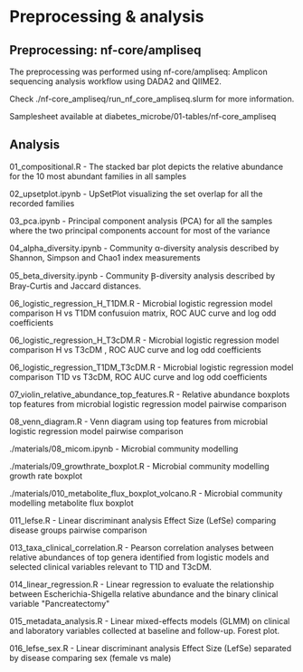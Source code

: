# Preprocessing & analysis

##  Preprocessing: nf-core/ampliseq
The preprocessing was performed using nf-core/ampliseq: Amplicon sequencing analysis workflow using DADA2 and QIIME2. 

Check ./nf-core_ampliseq/run_nf_core_ampliseq.slurm for more information. 

Samplesheet available at diabetes_microbe/01-tables/nf-core_ampliseq

##  Analysis

01_compositional.R  - The stacked bar plot depicts the relative abundance for the 10 most abundant families in all samples

02_upsetplot.ipynb - UpSetPlot visualizing the set overlap for all the recorded families 

03_pca.ipynb - Principal component analysis (PCA) for all the samples where the two principal components account for most of the variance 

04_alpha_diversity.ipynb - Community α-diversity analysis described by Shannon, Simpson and Chao1 index measurements

05_beta_diversity.ipynb - Community Ꞵ-diversity analysis described by Bray-Curtis and Jaccard distances.

06_logistic_regression_H_T1DM.R - Microbial logistic regression model comparison H vs T1DM confusuion matrix, ROC AUC curve and log odd coefficients

06_logistic_regression_H_T3cDM.R - Microbial logistic regression model comparison H vs T3cDM , ROC AUC curve and log odd coefficients

06_logistic_regression_T1DM_T3cDM.R - Microbial logistic regression model comparison T1D vs T3cDM, ROC AUC curve and log odd coefficients

07_violin_relative_abundance_top_features.R - Relative abundance boxplots top features from  microbial logistic regression model pairwise comparison

08_venn_diagram.R - Venn diagram using top features from  microbial logistic regression model pairwise comparison

./materials/08_micom.ipynb - Microbial community modelling 

./materials/09_growthrate_boxplot.R - Microbial community modelling  growth rate boxplot

./materials/010_metabolite_flux_boxplot_volcano.R - Microbial community modelling metabolite flux boxplot 

011_lefse.R -   Linear discriminant analysis Effect Size (LefSe) comparing disease groups  pairwise comparison

013_taxa_clinical_correlation.R   - Pearson correlation analyses between relative abundances of top genera identified from logistic models and selected clinical variables relevant to T1D and T3cDM.

014_linear_regression.R - Linear regression to evaluate the relationship between Escherichia-Shigella relative abundance and the binary clinical variable "Pancreatectomy"

015_metadata_analysis.R  - Linear mixed-effects models (GLMM) on clinical and laboratory variables collected at baseline and follow-up. Forest plot. 

016_lefse_sex.R  - Linear discriminant analysis Effect Size (LefSe) separated by disease comparing sex (female vs male)